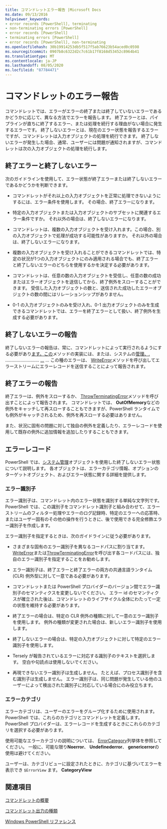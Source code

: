 ```yaml
---
title: コマンドレットエラー報告 |Microsoft Docs
ms.date: 09/13/2016
helpviewer_keywords:
- error records [PowerShell], terminating
- non-terminating errors [PowerShell]
- error records [PowerShell]
- terminating errors [PowerShell]
- error records [PowerShell], non-terminating
ms.openlocfilehash: 30b19914253db5f517f5ab76623b54aced0c0598
ms.sourcegitcommit: 0907b8c6322d2c7c61b17f8168d53452c8964b41
ms.translationtype: MT
ms.contentlocale: ja-JP
ms.lasthandoff: 08/05/2020
ms.locfileid: "87784471"
---
```

# <a name="cmdlet-error-reporting"></a>コマンドレットのエラー報告

コマンドレットでは、エラーがエラーの終了または終了していないエラーであるかどうかに応じて、異なる方法でエラーを報告します。 終了エラーとは、パイプラインが直ちに終了するエラー、または処理を続行する理由がない場合に発生するエラーです。 終了しないエラーとは、現在のエラー状態を報告するエラーですが、コマンドレットは入力オブジェクトの処理を続行できます。 終了しないエラーが発生した場合、通常、ユーザーには問題が通知されますが、コマンドレットは次の入力オブジェクトの処理を続行します。

## <a name="terminating-and-nonterminating-errors"></a>終了エラーと終了しないエラー

次のガイドラインを使用して、エラー状態が終了エラーまたは終了しないエラーであるかどうかを判断できます。

- コマンドレットがそれ以上の入力オブジェクトを正常に処理できないようにするには、エラー条件を使用します。 その場合、終了エラーになります。

- 特定の入力オブジェクトまたは入力オブジェクトのサブセットに関連するエラー条件ですか。 それ以外の場合は、終了しないエラーになります。

- コマンドレットは、複数の入力オブジェクトを受け入れます。この場合、別の入力オブジェクトで処理が成功する可能性がありますか。 それ以外の場合は、終了しないエラーになります。

- 複数の入力オブジェクトを受け入れることができるコマンドレットでは、特定の状況が1つの入力オブジェクトにのみ適用される場合でも、終了エラーと終了しないエラーのどちらを使用するかを決定する必要があります。

- コマンドレットは、任意の数の入力オブジェクトを受信し、任意の数の成功またはエラーオブジェクトを送信してから、終了例外をスローすることができます。 受信した入力オブジェクトの数と、送信された成功したエラーオブジェクトの数の間にはリレーションシップがありません。

- 0-1 の入力オブジェクトのみを受け入れ、0-1 出力オブジェクトのみを生成できるコマンドレットでは、エラーを終了エラーとして扱い、終了例外を生成する必要があります。

## <a name="reporting-nonterminating-errors"></a>終了しないエラーの報告

終了しないエラーの報告は、常に、コマンドレットによって実行されるようにする必要があり[ます。この](/dotnet/api/System.Management.Automation.Cmdlet.BeginProcessing)メソッドの実装には、または、システムの[管理、.](/dotnet/api/System.Management.Automation.Cmdlet.ProcessRecord) ........................... [...](/dotnet/api/System.Management.Automation.Cmdlet.EndProcessing) ... この種のエラーは、 [WriteError](/dotnet/api/System.Management.Automation.Cmdlet.WriteError)メソッドを呼び出してエラーストリームにエラーレコードを送信することによって報告されます。

## <a name="reporting-terminating-errors"></a>終了エラーの報告

終了エラーは、例外をスローするか、 [ThrowTerminatingError](/dotnet/api/System.Management.Automation.Cmdlet.ThrowTerminatingError)メソッドを呼び出すことによって報告されます。 コマンドレットでは、 **OutOfMemory**などの例外をキャッチして再スローすることもできますが、PowerShell ランタイムでも例外がキャッチされるため、例外を再スローする必要はありません。

また、状況に固有の問題に対して独自の例外を定義したり、エラーレコードを使用して既存の例外に追加情報を追加したりすることもできます。

## <a name="error-records"></a>エラーレコード

PowerShell では、[システム管理](/dotnet/api/System.Management.Automation.ErrorRecord)オブジェクトを使用した終了しないエラー状態について説明します。 各オブジェクトは、エラーカテゴリ情報、オプションのターゲットオブジェクト、およびエラー状態に関する詳細を提供します。

### <a name="error-identifiers"></a>エラー識別子

エラー識別子は、コマンドレット内のエラー状態を識別する単純な文字列です。
PowerShell では、この識別子をコマンドレット識別子と組み合わせて、エラーストリームのフィルター処理やエラーのログ記録時、特定のエラーへの応答時、またはユーザー固有のその他の操作を行うときに、後で使用できる完全修飾エラー識別子を作成します。

エラー識別子を指定するときは、次のガイドラインに従う必要があります。

- さまざまな固有のエラー識別子を異なるコードパスに割り当てます。 [WriteError](/dotnet/api/System.Management.Automation.Cmdlet.WriteError)または[ThrowTerminatingError](/dotnet/api/System.Management.Automation.Cmdlet.ThrowTerminatingError)を呼び出す各コードパスには、独自のエラー識別子を指定することをお勧めします。

- エラー識別子は、終了エラーと終了エラーの両方の共通言語ランタイム (CLR) 例外型に対して一意である必要があります。

- コマンドレットまたは PowerShell プロバイダーのバージョン間でエラー識別子のセマンティクスを変更しないでください。 エラー id のセマンティクスが確立された後は、コマンドレットのライフサイクル全体にわたって一定の状態を維持する必要があります。

- 終了エラーの場合は、特定の CLR 例外の種類に対して一意のエラー識別子を使用します。 例外の種類が変更された場合は、新しいエラー識別子を使用します。

- 終了しないエラーの場合は、特定の入力オブジェクトに対して特定のエラー識別子を使用します。

- Tersely が報告されているエラーに対応する識別子のテキストを選択します。 空白や句読点は使用しないでください。

- 再現できないエラー識別子は生成しません。 たとえば、プロセス識別子を含む識別子は生成しません。 エラー識別子は、同じ問題が発生している他のユーザーによって検出された識別子に対応している場合にのみ役立ちます。

### <a name="error-categories"></a>エラーカテゴリ

エラーカテゴリは、ユーザーのエラーをグループ化するために使用されます。 PowerShell では、これらのカテゴリとコマンドレットを定義します。 PowerShell プロバイダーは、エラーレコードを生成するときにこれらのカテゴリを選択する必要があります。

使用可能なエラーカテゴリの説明については、 [ErrorCategory](/dotnet/api/System.Management.Automation.ErrorCategory)列挙体を参照してください。 一般に、可能な限り**Noerror**、 **Undefinederror**、 **genericerror**の使用は避けてください。

ユーザーは、カテゴリビューに設定されたときに、カテゴリに基づいてエラーを表示でき `$ErrorView` ます。 **CategoryView**

## <a name="see-also"></a>関連項目

[コマンドレットの概要](./cmdlet-overview.md)

[コマンドレット出力の種類](./types-of-cmdlet-output.md)

[Windows PowerShell リファレンス](../windows-powershell-reference.md)
